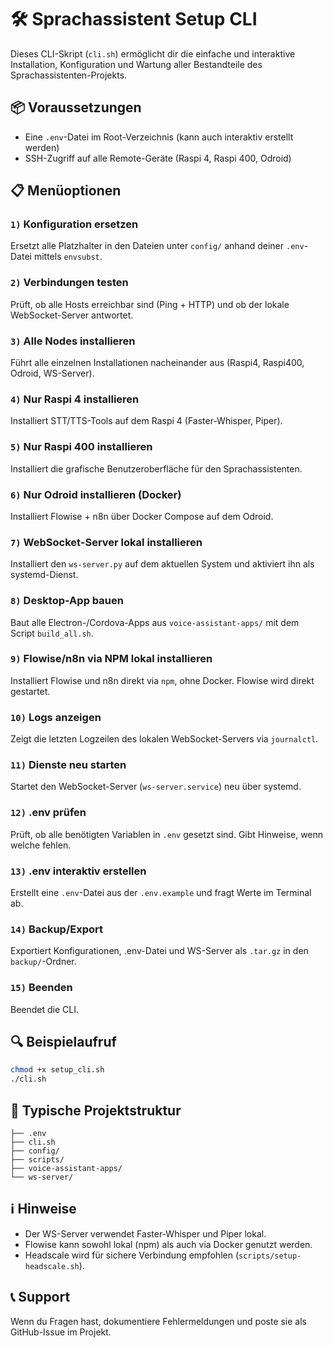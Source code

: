 # 🛠 Sprachassistent Setup CLI

Dieses CLI-Skript (`cli.sh`) ermöglicht dir die einfache und interaktive Installation, Konfiguration und Wartung aller Bestandteile des Sprachassistenten-Projekts.

## 📦 Voraussetzungen

* Eine `.env`-Datei im Root-Verzeichnis (kann auch interaktiv erstellt werden)
* SSH-Zugriff auf alle Remote-Geräte (Raspi 4, Raspi 400, Odroid)

## 📋 Menüoptionen

### `1)` Konfiguration ersetzen

Ersetzt alle Platzhalter in den Dateien unter `config/` anhand deiner `.env`-Datei mittels `envsubst`.

### `2)` Verbindungen testen

Prüft, ob alle Hosts erreichbar sind (Ping + HTTP) und ob der lokale WebSocket-Server antwortet.

### `3)` Alle Nodes installieren

Führt alle einzelnen Installationen nacheinander aus (Raspi4, Raspi400, Odroid, WS-Server).

### `4)` Nur Raspi 4 installieren

Installiert STT/TTS-Tools auf dem Raspi 4 (Faster-Whisper, Piper).

### `5)` Nur Raspi 400 installieren

Installiert die grafische Benutzeroberfläche für den Sprachassistenten.

### `6)` Nur Odroid installieren (Docker)

Installiert Flowise + n8n über Docker Compose auf dem Odroid.

### `7)` WebSocket-Server lokal installieren

Installiert den `ws-server.py` auf dem aktuellen System und aktiviert ihn als systemd-Dienst.

### `8)` Desktop-App bauen

Baut alle Electron-/Cordova-Apps aus `voice-assistant-apps/` mit dem Script `build_all.sh`.

### `9)` Flowise/n8n via NPM lokal installieren

Installiert Flowise und n8n direkt via `npm`, ohne Docker. Flowise wird direkt gestartet.

### `10)` Logs anzeigen

Zeigt die letzten Logzeilen des lokalen WebSocket-Servers via `journalctl`.

### `11)` Dienste neu starten

Startet den WebSocket-Server (`ws-server.service`) neu über systemd.

### `12)` .env prüfen

Prüft, ob alle benötigten Variablen in `.env` gesetzt sind. Gibt Hinweise, wenn welche fehlen.

### `13)` .env interaktiv erstellen

Erstellt eine `.env`-Datei aus der `.env.example` und fragt Werte im Terminal ab.

### `14)` Backup/Export

Exportiert Konfigurationen, .env-Datei und WS-Server als `.tar.gz` in den `backup/`-Ordner.

### `15)` Beenden

Beendet die CLI.

## 🔍 Beispielaufruf

```bash
chmod +x setup_cli.sh
./cli.sh
```

## 📁 Typische Projektstruktur

```
├── .env
├── cli.sh
├── config/
├── scripts/
├── voice-assistant-apps/
└── ws-server/
```

## ℹ️ Hinweise

* Der WS-Server verwendet Faster-Whisper und Piper lokal.
* Flowise kann sowohl lokal (npm) als auch via Docker genutzt werden.
* Headscale wird für sichere Verbindung empfohlen (`scripts/setup-headscale.sh`).

## 📞 Support

Wenn du Fragen hast, dokumentiere Fehlermeldungen und poste sie als GitHub-Issue im Projekt.
